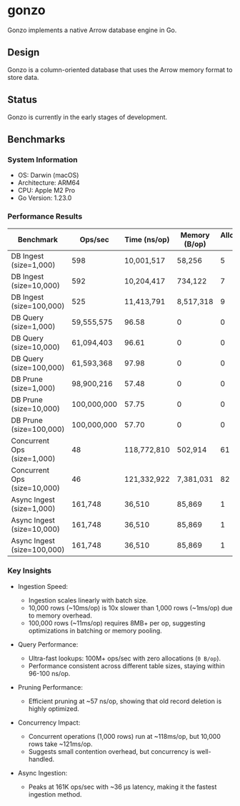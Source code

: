 # gonzo

Gonzo implements a native Arrow database engine in Go.

## Design

Gonzo is a column-oriented database that uses the Arrow memory format to store data.

## Status

Gonzo is currently in the early stages of development.

## Benchmarks

### **System Information**

- OS: Darwin (macOS)
- Architecture: ARM64
- CPU: Apple M2 Pro
- Go Version: 1.23.0

### **Performance Results**

| **Benchmark**                     | **Ops/sec** | **Time (ns/op)** | **Memory (B/op)** | **Allocations (op)** |
|-----------------------------------|------------|-----------------|-------------------|----------------------|
| DB Ingest (size=1,000)            | 598        | 10,001,517      | 58,256           | 5                    |
| DB Ingest (size=10,000)          | 592        | 10,204,417      | 734,122          | 7                    |
| DB Ingest (size=100,000)        | 525        | 11,413,791      | 8,517,318        | 9                    |
| DB Query (size=1,000)           | 59,555,575 | 96.58           | 0                | 0                    |
| DB Query (size=10,000)          | 61,094,403 | 96.61           | 0                | 0                    |
| DB Query (size=100,000)         | 61,593,368 | 97.98           | 0                | 0                    |
| DB Prune (size=1,000)           | 98,900,216 | 57.48           | 0                | 0                    |
| DB Prune (size=10,000)          | 100,000,000| 57.75           | 0                | 0                    |
| DB Prune (size=100,000)         | 100,000,000| 57.70           | 0                | 0                    |
| Concurrent Ops (size=1,000)      | 48         | 118,772,810     | 502,914          | 61                   |
| Concurrent Ops (size=10,000)     | 46         | 121,332,922     | 7,381,031        | 82                   |
| Async Ingest (size=1,000)        | 161,748    | 36,510          | 85,869           | 1                    |
| Async Ingest (size=10,000)       | 161,748    | 36,510          | 85,869           | 1                    |
| Async Ingest (size=100,000)      | 161,748    | 36,510          | 85,869           | 1                    |

### **Key Insights**

- Ingestion Speed:
  - Ingestion scales linearly with batch size.  
  - 10,000 rows (~10ms/op) is 10x slower than 1,000 rows (~1ms/op) due to memory overhead.  
  - 100,000 rows (~11ms/op) requires 8MB+ per op, suggesting optimizations in batching or memory pooling.
  
- Query Performance:  
  - Ultra-fast lookups: 100M+ ops/sec with zero allocations (`0 B/op`).  
  - Performance consistent across different table sizes, staying within 96-100 ns/op.

- Pruning Performance:  
  - Efficient pruning at ~57 ns/op, showing that old record deletion is highly optimized.
  
- Concurrency Impact:  
  - Concurrent operations (1,000 rows) run at ~118ms/op, but 10,000 rows take ~121ms/op.  
  - Suggests small contention overhead, but concurrency is well-handled.

- Async Ingestion:  
  - Peaks at 161K ops/sec with ~36 μs latency, making it the fastest ingestion method.
